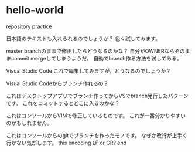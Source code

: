 # hello-world
repository practice

日本語のテキストも入れられるのでしょうか？
色々試してみます。

master branchのままで修正したらどうなるのかな？
自分がOWNERならそのままcommit mergeしてしまうようだ。
自動でbranch作る方法を試してみる。

Visual Studio Code
これで編集してみますが。どうなるのでしょうか？

Visual Studio Codeからブランチ作れるの？

これはデスクトップアプリでブランチ作ってからVSでbranch発行したパターンです。
これをコミットするとどこに入るのかな？

これはコンソールからVIMで修正しているものです。
これが一番分かりやすいのかもしれません。

これはコンソールからのgitでブランチを作ったモノです。
なぜか改行が上手く行かない気がします。
this encoding LF or CR?
end
